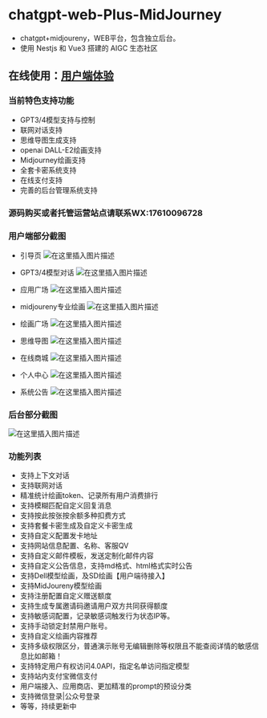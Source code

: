 # chatgpt-web-Plus-MidJourney
* chatgpt+midjoureny，WEB平台，包含独立后台。
* 使用 Nestjs 和 Vue3 搭建的 AIGC 生态社区
## 在线使用：[用户端体验](https://aihello.pro)

### 当前特色支持功能
 - GPT3/4模型支持与控制
 - 联网对话支持
 - 思维导图生成支持 
 - openai DALL-E2绘画支持 
 - Midjourney绘画支持 
 - 全套卡密系统支持 
 - 在线支付支持
 - 完善的后台管理系统支持

### 源码购买或者托管运营站点请联系WX:17610096728

### 用户端部分截图
* 引导页
![在这里插入图片描述](https://img-blog.csdnimg.cn/b11b8fca8ca041098fa49ed20889a45d.png)


* GPT3/4模型对话
![在这里插入图片描述](https://img-blog.csdnimg.cn/c8ab9a367edd4b438db13d155728d844.png)
* 应用广场
![在这里插入图片描述](https://img-blog.csdnimg.cn/14599287ec95498ea654815b6b61c59f.png)
* midjoureny专业绘画
![在这里插入图片描述](https://img-blog.csdnimg.cn/66ad66a42e0044ccb8834aa142110f25.png)
* 绘画广场
![在这里插入图片描述](https://img-blog.csdnimg.cn/cc455fd8d1b74d8fadcd0a02c83b9302.png)
* 思维导图
![在这里插入图片描述](https://img-blog.csdnimg.cn/23f7ae58653447ffaebca09bd37ba7cb.png)
* 在线商城
![在这里插入图片描述](https://img-blog.csdnimg.cn/58ab1e213aed44d8b2a5cabac51dea07.png)
* 个人中心
![在这里插入图片描述](https://img-blog.csdnimg.cn/02786b7017904b03b79b108c6743ba2d.png)
* 系统公告
![在这里插入图片描述](https://img-blog.csdnimg.cn/743b73711a8347bf869a08e76150695e.png)


### 后台部分截图
![在这里插入图片描述](https://img-blog.csdnimg.cn/084e52b83c894c96881211cdd9a69b2b.png)

 ### 功能列表
* 支持上下文对话
* 支持联网对话
* 精准统计绘画token、记录所有用户消费排行
* 支持模糊匹配自定义回复消息
* 支持按此按张按余额多种扣费方式
* 支持套餐卡密生成及自定义卡密生成
* 支持自定义配置发卡地址
* 支持网站信息配置、名称、客服QV
* 支持自定义邮件模板，发送定制化邮件内容
* 支持自定义公告信息，支持md格式、html格式实时公告
* 支持Dell模型绘画，及SD绘画【用户端待接入】
* 支持MidJoureny模型绘画
* 支持注册配置自定义赠送额度
* 支持生成专属邀请码邀请用户双方共同获得额度
* 支持敏感词配置，记录敏感词触发行为状态IP等。
* 支持手动锁定封禁用户账号。
* 支持自定义绘画内容推荐
* 支持多级权限区分，普通演示账号无编辑删除等权限且不能查阅详情的敏感信息比如邮箱！
* 支持特定用户有权访问4.0API，指定名单访问指定模型
* 支持站内支付宝微信支付
* 用户端接入、应用商店、更加精准的prompt的预设分类
* 支持微信登录|公众号登录
* 等等，持续更新中

